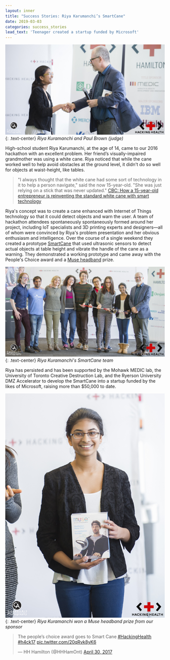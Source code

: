 ```yaml
---
layout: inner
title: "Success Stories: Riya Karumanchi’s SmartCane"
date: 2019-03-03
categories: success_stories
lead_text: 'Teenager created a startup funded by Microsoft'
---
```


![Riya Kuramanchi and Paul Brown (judge)](/img/2017-hackathon/riya-kuramachi-and-paul-brown.jpg)
{: .text-center}
*Riya Kuramanchi and Paul Brown (judge)*

High-school student Riya Karumanchi, at the age of 14, came to our 2016 hackathon with an excellent problem. Her friend’s visually-impaired grandmother was using a white cane. Riya noticed that while the cane worked well to help avoid obstacles at the ground level, it didn't do so well for objects at waist-height, like tables.

> "I always thought that the white cane had some sort of technology in it to help a person navigate," said the now 15-year-old. "She was just relying on a stick that was never updated." [CBC: How a 15-year-old entrepreneur is reinventing the standard white cane with smart technology](https://www.cbc.ca/news/canada/toronto/smart-cane-company-1.4806713)

Riya's concept was to create a cane enhanced with Internet of Things technology so that it could detect objects and warn the user. A team of hackathon attendees spontaneously spontaneously  formed around her project, including IoT specialists and 3D printing experts and designers—all of whom were convinced by Riya's problem presentation and her obvious enthusiasm and intelligence. Over the course of a single weekend they created a prototype [SmartCane](http://mysmartcane.ca/) that used ultrasonic sensors to detect actual objects at table height and vibrate the handle of the cane as a warning. They demonstrated a working prototype and came away with the People's Choice award and a [Muse headband](https://choosemuse.com) prize.

![Riya Kuramanchi's SmartCane team](/img/2017-hackathon/smartcane-team.jpg)
{: .text-center}
*Riya Kuramanchi's SmartCane team*

Riya has persisted and has been supported by the Mohawk MEDIC lab, the University of Toronto Creative Destruction Lab, and the Ryerson University DMZ Accelerator to develop the SmartCane into a startup funded by the likes of Microsoft, raising more than $50,000 to date.

![Riya Kuramanchi won a Muse headband prize from our sponsor](/img/2017-hackathon/riya-kuramanchi-with-muse-prize.jpg)
{: .text-center}
*Riya Kuramanchi won a Muse headband prize from our sponsor*

<blockquote class="twitter-tweet"><p lang="en" dir="ltr">The people’s choice award goes to Smart Cane <a href="https://twitter.com/hashtag/HackingHealth?src=hash&amp;ref_src=twsrc%5Etfw">#HackingHealth</a> <a href="https://twitter.com/hashtag/h4ck17?src=hash&amp;ref_src=twsrc%5Etfw">#h4ck17</a> <a href="https://t.co/20qRvk8yK6">pic.twitter.com/20qRvk8yK6</a></p>&mdash; HH Hamilton (@HHHamOnt) <a href="https://twitter.com/HHHamOnt/status/858772886890455040?ref_src=twsrc%5Etfw">April 30, 2017</a></blockquote> <script async src="https://platform.twitter.com/widgets.js" charset="utf-8"></script>
